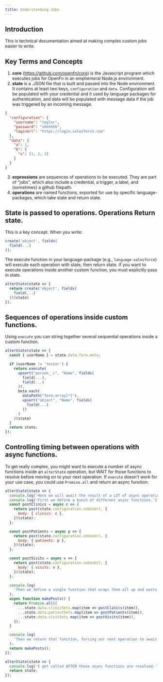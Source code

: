 ```yaml
---
title: Understanding Jobs
---
```

<!-- copied to build/jobs -->
## Introduction

This is technical documentation aimed at making complex custom jobs easier to
write.

## Key Terms and Concepts

1. **core** (https://github.com/openfn/core) is the Javascript program which
   executes jobs for OpenFn in an emphemeral Node.js environment.
2. **state** is a .JSON file that is built and passed into the Node environment.
   It contains at least two keys, `configuration` and `data`. Configuration will
   be populated with your credential and it used by language packages for
   authentication, and data will be populated with message data if the job was
   triggered by an incoming message.

```json
{
  "configuration": {
    "username": "taylor",
    "password": "shhhhhh",
    "loginUrl": "https://login.salesforce.com"
  },
  "data": {
    "a": 1,
    "b": {
      "x": [1, 2, 3]
    }
  }
}
```

3. **expressions** are sequences of operations to be executed. They are part of
   "jobs", which also include a credential, a trigger, a label, and (sometimes)
   a github filepath.
4. **operations** are named functions, exported for use by specific
   language-packages, which take state and return state.

## State is passed to operations. Operations Return state.

This is a key concept. When you write:

```js
create('object', fields(
  field(...)
));
```

The execute function in your language-package (e.g., `language-salesforce`) will
execute each operation with state, then return state. If you want to execute
operations inside another custom function, you must explicitly pass in state.

```js
alterState(state => {
  return create('object', fields(
    field(...)
  ))(state)
});
```

## Sequences of operations inside custom functions.

Using `execute` you can string together several sequential operations inside a
custom function.

```js
alterState(state => {
  const { userName } = state.data.form.meta;

  if (userName != 'tester') {
    return execute(
      upsert("person__c", "Name", fields(
        field(...),
        field(...)
      )),
      beta.each(
        dataPath("form.array[*]"),
        upsert("object", "Name", fields(
          field(...)
        ))
      )
    )(state)
  }
  return state;
});
```

## Controlling timing between operations with async functions.

To get really complex, you might want to execute a number of async functions
inside an `alterState` operation, but WAIT for those functions to resolve before
moving on to your next operation. If `execute` doesn't work for your use case,
you could use `Promise.all` and return an async function.

```js
alterState(state => {
  console.log('Here we will await the result of a LOT of async operations.');
  console.log('First we define a bunch of different async functions.');
  const postClinics = async c => {
    return post(state.configuration.inboxUrl, {
      body: { clinics: c },
    })(state);
  };

  const postPatients = async p => {
    return post(state.configuration.inboxUrl, {
      body: { patients: p },
    })(state);
  };

  const postVisits = async v => {
    return post(state.configuration.inboxUrl, {
      body: { visits: v },
    })(state);
  };

  console.log(
    'Then we define a single function that wraps them all up and waits for all the individual functions to resolve.'
  );
  async function makePosts() {
    return Promise.all([
      ...state.data.clinicSets.map(item => postClinics(item)),
      ...state.data.patientSets.map(item => postPatients(item)),
      ...state.data.visitSets.map(item => postVisits(item)),
    ]);
  }

  console.log(
    'Then we return that function, forcing our next operation to await the result of this one.'
  );
  return makePosts();
});

alterState(state => {
  console.log('I get called AFTER those async functions are resolved.');
  return state;
});
```

